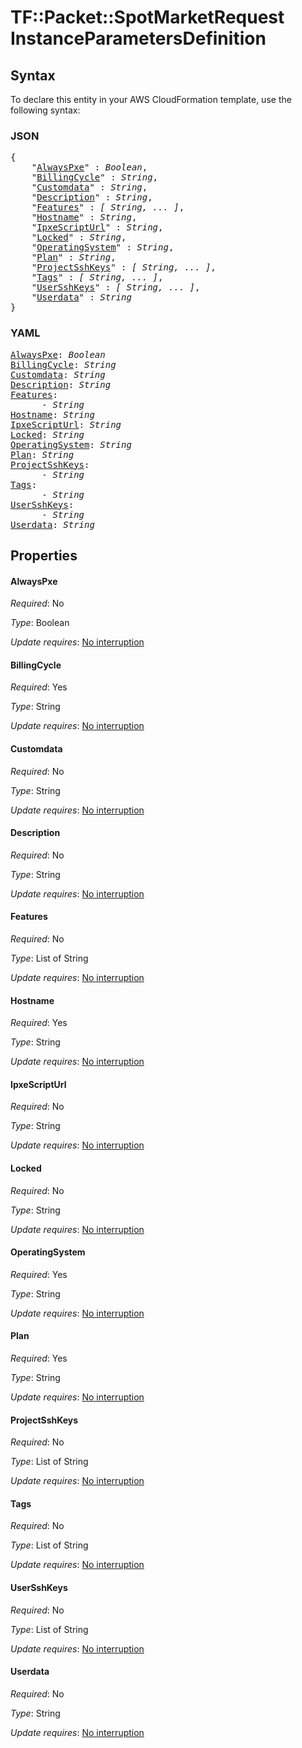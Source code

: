 # TF::Packet::SpotMarketRequest InstanceParametersDefinition

## Syntax

To declare this entity in your AWS CloudFormation template, use the following syntax:

### JSON

<pre>
{
    "<a href="#alwayspxe" title="AlwaysPxe">AlwaysPxe</a>" : <i>Boolean</i>,
    "<a href="#billingcycle" title="BillingCycle">BillingCycle</a>" : <i>String</i>,
    "<a href="#customdata" title="Customdata">Customdata</a>" : <i>String</i>,
    "<a href="#description" title="Description">Description</a>" : <i>String</i>,
    "<a href="#features" title="Features">Features</a>" : <i>[ String, ... ]</i>,
    "<a href="#hostname" title="Hostname">Hostname</a>" : <i>String</i>,
    "<a href="#ipxescripturl" title="IpxeScriptUrl">IpxeScriptUrl</a>" : <i>String</i>,
    "<a href="#locked" title="Locked">Locked</a>" : <i>String</i>,
    "<a href="#operatingsystem" title="OperatingSystem">OperatingSystem</a>" : <i>String</i>,
    "<a href="#plan" title="Plan">Plan</a>" : <i>String</i>,
    "<a href="#projectsshkeys" title="ProjectSshKeys">ProjectSshKeys</a>" : <i>[ String, ... ]</i>,
    "<a href="#tags" title="Tags">Tags</a>" : <i>[ String, ... ]</i>,
    "<a href="#usersshkeys" title="UserSshKeys">UserSshKeys</a>" : <i>[ String, ... ]</i>,
    "<a href="#userdata" title="Userdata">Userdata</a>" : <i>String</i>
}
</pre>

### YAML

<pre>
<a href="#alwayspxe" title="AlwaysPxe">AlwaysPxe</a>: <i>Boolean</i>
<a href="#billingcycle" title="BillingCycle">BillingCycle</a>: <i>String</i>
<a href="#customdata" title="Customdata">Customdata</a>: <i>String</i>
<a href="#description" title="Description">Description</a>: <i>String</i>
<a href="#features" title="Features">Features</a>: <i>
      - String</i>
<a href="#hostname" title="Hostname">Hostname</a>: <i>String</i>
<a href="#ipxescripturl" title="IpxeScriptUrl">IpxeScriptUrl</a>: <i>String</i>
<a href="#locked" title="Locked">Locked</a>: <i>String</i>
<a href="#operatingsystem" title="OperatingSystem">OperatingSystem</a>: <i>String</i>
<a href="#plan" title="Plan">Plan</a>: <i>String</i>
<a href="#projectsshkeys" title="ProjectSshKeys">ProjectSshKeys</a>: <i>
      - String</i>
<a href="#tags" title="Tags">Tags</a>: <i>
      - String</i>
<a href="#usersshkeys" title="UserSshKeys">UserSshKeys</a>: <i>
      - String</i>
<a href="#userdata" title="Userdata">Userdata</a>: <i>String</i>
</pre>

## Properties

#### AlwaysPxe

_Required_: No

_Type_: Boolean

_Update requires_: [No interruption](https://docs.aws.amazon.com/AWSCloudFormation/latest/UserGuide/using-cfn-updating-stacks-update-behaviors.html#update-no-interrupt)

#### BillingCycle

_Required_: Yes

_Type_: String

_Update requires_: [No interruption](https://docs.aws.amazon.com/AWSCloudFormation/latest/UserGuide/using-cfn-updating-stacks-update-behaviors.html#update-no-interrupt)

#### Customdata

_Required_: No

_Type_: String

_Update requires_: [No interruption](https://docs.aws.amazon.com/AWSCloudFormation/latest/UserGuide/using-cfn-updating-stacks-update-behaviors.html#update-no-interrupt)

#### Description

_Required_: No

_Type_: String

_Update requires_: [No interruption](https://docs.aws.amazon.com/AWSCloudFormation/latest/UserGuide/using-cfn-updating-stacks-update-behaviors.html#update-no-interrupt)

#### Features

_Required_: No

_Type_: List of String

_Update requires_: [No interruption](https://docs.aws.amazon.com/AWSCloudFormation/latest/UserGuide/using-cfn-updating-stacks-update-behaviors.html#update-no-interrupt)

#### Hostname

_Required_: Yes

_Type_: String

_Update requires_: [No interruption](https://docs.aws.amazon.com/AWSCloudFormation/latest/UserGuide/using-cfn-updating-stacks-update-behaviors.html#update-no-interrupt)

#### IpxeScriptUrl

_Required_: No

_Type_: String

_Update requires_: [No interruption](https://docs.aws.amazon.com/AWSCloudFormation/latest/UserGuide/using-cfn-updating-stacks-update-behaviors.html#update-no-interrupt)

#### Locked

_Required_: No

_Type_: String

_Update requires_: [No interruption](https://docs.aws.amazon.com/AWSCloudFormation/latest/UserGuide/using-cfn-updating-stacks-update-behaviors.html#update-no-interrupt)

#### OperatingSystem

_Required_: Yes

_Type_: String

_Update requires_: [No interruption](https://docs.aws.amazon.com/AWSCloudFormation/latest/UserGuide/using-cfn-updating-stacks-update-behaviors.html#update-no-interrupt)

#### Plan

_Required_: Yes

_Type_: String

_Update requires_: [No interruption](https://docs.aws.amazon.com/AWSCloudFormation/latest/UserGuide/using-cfn-updating-stacks-update-behaviors.html#update-no-interrupt)

#### ProjectSshKeys

_Required_: No

_Type_: List of String

_Update requires_: [No interruption](https://docs.aws.amazon.com/AWSCloudFormation/latest/UserGuide/using-cfn-updating-stacks-update-behaviors.html#update-no-interrupt)

#### Tags

_Required_: No

_Type_: List of String

_Update requires_: [No interruption](https://docs.aws.amazon.com/AWSCloudFormation/latest/UserGuide/using-cfn-updating-stacks-update-behaviors.html#update-no-interrupt)

#### UserSshKeys

_Required_: No

_Type_: List of String

_Update requires_: [No interruption](https://docs.aws.amazon.com/AWSCloudFormation/latest/UserGuide/using-cfn-updating-stacks-update-behaviors.html#update-no-interrupt)

#### Userdata

_Required_: No

_Type_: String

_Update requires_: [No interruption](https://docs.aws.amazon.com/AWSCloudFormation/latest/UserGuide/using-cfn-updating-stacks-update-behaviors.html#update-no-interrupt)

